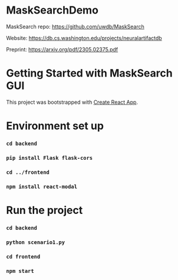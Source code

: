 # MaskSearchDemo

MaskSearch repo: https://github.com/uwdb/MaskSearch

Website: https://db.cs.washington.edu/projects/neuralartifactdb

Preprint: https://arxiv.org/pdf/2305.02375.pdf


# Getting Started with MaskSearch GUI

This project was bootstrapped with [Create React App](https://github.com/facebook/create-react-app).


# Environment set up

### `cd backend`
### `pip install Flask flask-cors`
### `cd ../frontend`
### `npm install react-modal`


# Run the project

### `cd backend`
### `python scenario1.py`
### `cd frontend`
### `npm start`
